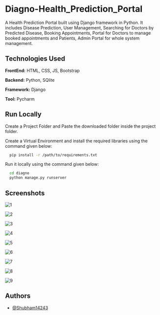 
# Diagno-Health_Prediction_Portal

A Health Prediction Portal built using Django framework in Python. It includes Disease Prediction, User Management, Searching for Doctors by Predicted Disease, Booking Appointments, Portal for Doctors to manage booked appointments and Patients, Admin Portal for whole system management.

## Technologies Used

**FrontEnd:** HTML, CSS, JS, Bootstrap

**Backend:** Python, SQlite

**Framework:** Django

**Tool:** Pycharm


## Run Locally

Create a Project Folder and Paste the downloaded folder inside the project folder.

Create a Virtual Environment and install the required libraries using the command given below:

```bash
  pip install -r /path/to/requirements.txt
```

Run it locally using the command given below:

```bash
  cd diagno
  python manage.py runserver
```


## Screenshots

![1](https://github.com/Shubham14243/Diagno-Health_Prediction_Portal/assets/126408006/ddbc1f26-cab8-4782-b5e7-6ae1c969dd3e)

![2](https://github.com/Shubham14243/Diagno-Health_Prediction_Portal/assets/126408006/3d125893-9819-4a2f-b325-c9f34e015d35)

![3](https://github.com/Shubham14243/Diagno-Health_Prediction_Portal/assets/126408006/9b05ab33-f509-49f3-9e36-295fcd0edcb2)

![4](https://github.com/Shubham14243/Diagno-Health_Prediction_Portal/assets/126408006/c2f6c7fc-8ac9-4d9a-96a9-6950801f3358)

![5](https://github.com/Shubham14243/Diagno-Health_Prediction_Portal/assets/126408006/c373ece3-6ae7-4db1-b836-2e6125487e84)

![6](https://github.com/Shubham14243/Diagno-Health_Prediction_Portal/assets/126408006/810e9cd8-0033-46cb-a8fc-455b6f2db1af)

![7](https://github.com/Shubham14243/Diagno-Health_Prediction_Portal/assets/126408006/98401fa9-7187-4e8c-832a-a7e98dc89f9f)

![8](https://github.com/Shubham14243/Diagno-Health_Prediction_Portal/assets/126408006/c3e22906-b21c-492a-9846-3cb7ef48ded3)

![9](https://github.com/Shubham14243/Diagno-Health_Prediction_Portal/assets/126408006/4d4e7943-9d02-4d8e-983e-e0757c95e89d)


## Authors

- [@Shubham14243](https://www.github.com/Shubham14243)

